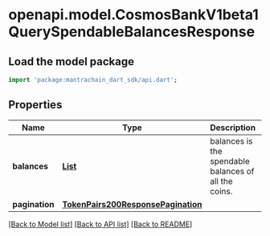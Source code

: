 # openapi.model.CosmosBankV1beta1QuerySpendableBalancesResponse

## Load the model package
```dart
import 'package:mantrachain_dart_sdk/api.dart';
```

## Properties
Name | Type | Description | Notes
------------ | ------------- | ------------- | -------------
**balances** | [**List<TokenfactoryParams200ResponseParamsDenomCreationFeeInner>**](TokenfactoryParams200ResponseParamsDenomCreationFeeInner.md) | balances is the spendable balances of all the coins. | [optional] [default to const []]
**pagination** | [**TokenPairs200ResponsePagination**](TokenPairs200ResponsePagination.md) |  | [optional] 

[[Back to Model list]](../README.md#documentation-for-models) [[Back to API list]](../README.md#documentation-for-api-endpoints) [[Back to README]](../README.md)


